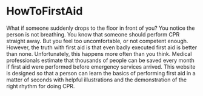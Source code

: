 # HowToFirstAid
What if someone suddenly drops to the floor in front of you? You notice the person is not breathing. You know that someone should perform CPR straight away. But you feel too uncomfortable, or not competent enough. However, the truth with first aid is that even badly executed first aid is better than none. Unfortunately, this happens more often than you think. Medical professionals estimate that thousands of people can be saved every month if first aid were performed before emergency services arrived. This website is designed so that a person can learn the basics of performing first aid in a matter of seconds with helpful illustrations and the demonstration of the right rhythm for doing CPR.
